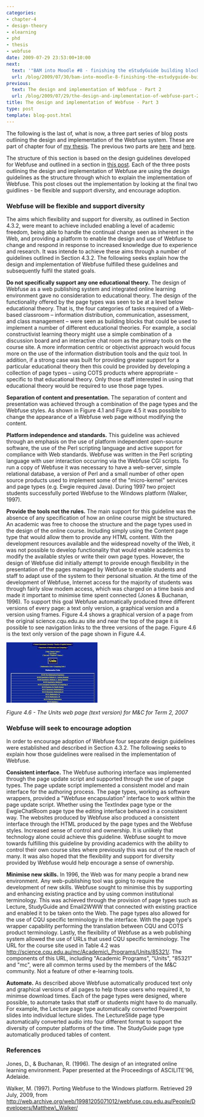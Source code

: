 ```yaml
---
categories:
- chapter-4
- design-theory
- elearning
- phd
- thesis
- webfuse
date: 2009-07-29 23:53:00+10:00
next:
  text: '"BAM into Moodle #8 - finishing the eStudyGuide building block"'
  url: /blog/2009/07/30/bam-into-moodle-8-finishing-the-estudyguide-building-block/
previous:
  text: The design and implementation of Webfuse - Part 2
  url: /blog/2009/07/29/the-design-and-implementation-of-webfuse-part-2/
title: The design and implementation of Webfuse - Part 3
type: post
template: blog-post.html
---
```

The following is the last of, what is now, a three part series of blog posts outlining the design and implementation of the Webfuse system. These are part of chapter four of [my thesis](/blog/research/phd-thesis/). The previous two parts are [here](/blog/2009/07/29/the-design-and-implementation-of-webfuse-part-1/) and [here](/blog/2009/07/29/the-design-and-implementation-of-webfuse-part-2/).

The structure of this section is based on the design guidelines developed for Webfuse and outlined in a section in [this post](/blog/2009/07/27/the-intervention-webfuse-design-1996-1999/). Each of the three posts outlining the design and implementation of Webfuse are using the design guidelines as the structure through which to explain the implementation of Webfuse. This post closes out the implementation by looking at the final two guidlines - be flexible and support diversity, and encourage adoption.

### Webfuse will be flexible and support diversity

The aims which flexibility and support for diversity, as outlined in Section 4.3.2, were meant to achieve included enabling a level of academic freedom, being able to handle the continual change seen as inherent in the Web, and providing a platform to enable the design and use of Webfuse to change and respond in response to increased knowledge due to experience and research. It was intende to achieve these aims through a number of guidelines outlined in Section 4.3.2. The following seeks explain how the design and implementation of Webfuse fulfilled these guidelines and subsequently fulfil the stated goals.

**Do not specifically support any one educational theory.** The design of Webfuse as a web publishing system and integrated online learning environment gave no consideration to educational theory. The design of the functionality offered by the page types was seen to be at a level below educational theory. That is, the four categories of tasks required of a Web-based classroom – information distribution, communication, assessment, and class management – were seen as building blocks that could be used to implement a number of different educational theories. For example, a social constructivist learning theory might use a simple combination of a discussion board and an interactive chat room as the primary tools on the course site. A more information centric or objectivist approach would focus more on the use of the information distribution tools and the quiz tool. In addition, if a strong case was built for providing greater support for a particular educational theory then this could be provided by developing a collection of page types – using COTS products where appropriate – specific to that educational theory. Only those staff interested in using that educational theory would be required to use those page types.

**Separation of content and presentation.** The separation of content and presentation was achieved through a combination of the page types and the Webfuse styles. As shown in Figure 4.1 and Figure 4.5 it was possible to change the appearance of a Webfuse web page without modifying the content.

**Platform independence and standards.** This guideline was achieved through an emphasis on the use of platform independent open-source software, the use of the Perl scripting language and active support for compliance with Web standards. Webfuse was written in the Perl scripting language with user interaction occurring via the Webfuse CGI scripts. To run a copy of Webfuse it was necessary to have a web-server, simple relational database, a version of Perl and a small number of other open source products used to implement some of the "micro-kernel" services and page types (e.g. Ewgie required Java). During 1997 two project students successfully ported Webfuse to the Windows platform (Walker, 1997).

**Provide the tools not the rules.** The main support for this guideline was the absence of any specification of how an online course might be structured. An academic was free to choose the structure and the page types used in the design of the online course. Including simply using the Content page type that would allow them to provide any HTML content. With the development resources available and the widespread novelty of the Web, it was not possible to develop functionality that would enable academics to modify the available styles or write their own page types. However, the design of Webfuse did initially attempt to provide enough flexibility in the presentation of the pages managed by Webfuse to enable students and staff to adapt use of the system to their personal situation. At the time of the development of Webfuse, Internet access for the majority of students was through fairly slow modem access, which was charged on a time basis and made it important to minimise time spent connected (Jones & Buchanan, 1996). To support this goal Webfuse automatically produced three different versions of every page: a text only version, a graphical version and a version using frames. Figure 4.4 shows a graphical version of a page from the original science.cqu.edu.au site and near the top of the page it is possible to see navigation links to the three versions of the page. Figure 4.6 is the text only version of the page shown in Figure 4.4.

[![The Units web page (text version) for M&C for Term 2, 2007](images/3768353673_9db434c31a_m.jpg)](http://www.flickr.com/photos/david_jones/3768353673/ "The Units web page (text version) for M&C for Term 2, 2007 by David T Jones, on Flickr")

_Figure 4.6 - The Units web page (text version) for M&C for Term 2, 2007_

### Webfuse will seek to encourage adoption

In order to encourage adoption of Webfuse four separate design guidelines were established and described in Section 4.3.2. The following seeks to explain how those guidelines were realised in the implementation of Webfuse.

**Consistent interface.** The Webfuse authoring interface was implemented through the page update script and supported through the use of page types. The page update script implemented a consistent model and main interface for the authoring process. The page types, working as software wrappers, provided a "Webfuse encapsulation" interface to work within the page update script. Whether using the TextIndex page type or the EwgieChatRoom page type the editing interface behaved in a consistent way. The websites produced by Webfuse also produced a consistent interface through the HTML produced by the page types and the Webfuse styles. Increased sense of control and ownership. It is unlikely that technology alone could achieve this guideline. Webfuse sought to move towards fulfilling this guideline by providing academics with the ability to control their own course sites where previously this was out of the reach of many. It was also hoped that the flexibility and support for diversity provided by Webfuse would help encourage a sense of ownership.

**Minimise new skills.** In 1996, the Web was for many people a brand new environment. Any web-publishing tool was going to require the development of new skills. Webfuse sought to minimise this by supporting and enhancing existing practice and by using common institutional terminology. This was achieved through the provision of page types such as Lecture, StudyGuide and Email2WWW that connected with existing practice and enabled it to be taken onto the Web. The page types also allowed for the use of CQU specific terminology in the interface. With the page type's wrapper capability performing the translation between CQU and COTS product terminology. Lastly, the flexibility of Webfuse as a web publishing system allowed the use of URLs that used CQU specific terminology. The URL for the course site used in Table 4.2 was http://science.cqu.edu.au/mc/Academic\_Programs/Units/85321/. The components of this URL, including "Academic Programs", "Units", "85321" and "mc", were all common terms used by the members of the M&C community. Not a feature of other e-learning tools.

**Automate.** As described above Webfuse automatically produced text only and graphical versions of all pages to help those users who required it, to minimse download times. Each of the page types were designed, where possible, to automate tasks that staff or students might have to do manually. For example, the Lecture page type automatically converted Powerpoint slides into individual lecture slides. The LectureSlide page type automatically converted audio into four different format to support the diversity of computer platforms of the time. The StudyGuide page type automatically produced tables of content.

### References

Jones, D., & Buchanan, R. (1996). The design of an integrated online learning environment. Paper presented at the Proceedings of ASCILITE'96, Adelaide.

Walker, M. (1997). Porting Webfuse to the Windows platform. Retrieved 29 July, 2009, from http://web.archive.org/web/19981205071012/webfuse.cqu.edu.au/People/Developers/Matthew\_Walker/